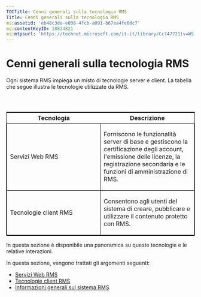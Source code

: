```yaml
---
TOCTitle: Cenni generali sulla tecnologia RMS
Title: Cenni generali sulla tecnologia RMS
ms:assetid: 'eb48c3de-e038-4fcb-a091-b67ea4fe0dc7'
ms:contentKeyID: 18824821
ms:mtpsurl: 'https://technet.microsoft.com/it-it/library/Cc747721(v=WS.10)'
---
```


Cenni generali sulla tecnologia RMS
===================================

Ogni sistema RMS impiega un misto di tecnologie server e client. La tabella che segue illustra le tecnologie utilizzate da RMS.

###  

<p> </p>
<table style="border:1px solid black;">
<colgroup>
<col width="50%" />
<col width="50%" />
</colgroup>
<thead>
<tr class="header">
<th>Tecnologia</th>
<th>Descrizione</th>
</tr>
</thead>
<tbody>
<tr class="odd">
<td style="border:1px solid black;"><p>Servizi Web RMS</p></td>
<td style="border:1px solid black;"><p>Forniscono le funzionalità server di base e gestiscono la certificazione degli account, l'emissione delle licenze, la registrazione secondaria e le funzioni di amministrazione di RMS.</p></td>
</tr>  
<tr class="even">
<td style="border:1px solid black;"><p>Tecnologie client RMS</p></td>
<td style="border:1px solid black;"><p>Consentono agli utenti del sistema di creare, pubblicare e utilizzare il contenuto protetto con RMS.</p></td>
</tr>  
</tbody>  
</table>
  
In questa sezione è disponibile una panoramica su queste tecnologie e le relative interazioni.
  
In questa sezione, vengono trattati gli argomenti seguenti:
  
-   [Servizi Web RMS](https://technet.microsoft.com/ed8dbb2e-0590-4502-afc4-54f66b96d515)  
-   [Tecnologie client RMS](https://technet.microsoft.com/6980468a-fc8c-489b-966f-2921ec268e74)  
-   [Informazioni generali sul sistema RMS](https://technet.microsoft.com/cbd14635-e17e-42b8-9fd8-6fdce42ffe07)
